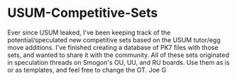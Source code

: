 # USUM-Competitive-Sets
Ever since USUM leaked, I've been keeping track of the potential/speculated new competitive sets based on the USUM tutor/egg move additions. I've finished creating a database of PK7 files with those sets, and wanted to share it with the community. All of these sets originated in speculation threads on Smogon's OU, UU, and RU boards. Use them as is or as templates, and feel free to change the OT.
Joe G
